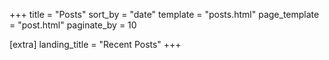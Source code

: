 +++
title = "Posts"
sort_by = "date"
template = "posts.html"
page_template = "post.html"
paginate_by = 10

[extra]
landing_title = "Recent Posts"
+++
